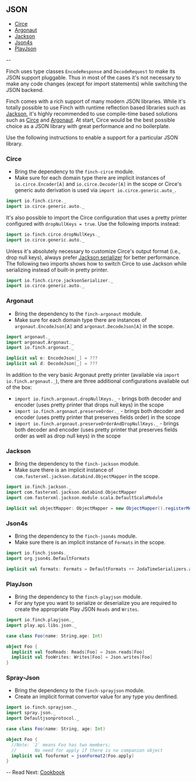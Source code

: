 ## JSON

* [Circe](json.md#circe)
* [Argonaut](json.md#argonaut)
* [Jackson](json.md#jackson)
* [Json4s](json.md#json4s)
* [PlayJson](json.md#playjson)

--

Finch uses type classes `EncodeResponse` and `DecodeRequest` to make its JSON support pluggable.
Thus in most of the cases it's not necessary to make any code changes (except for import statements)
while switching the JSON backend.

Finch comes with a rich support of many modern JSON libraries. While it's totally possible to use
Finch with runtime reflection based libraries such as [Jackson][jackson], it's highly recommended to
use compile-time based solutions such as [Circe][circe] and [Argonaut][argonaut]. At start, Circe
would be the best possible choice as a JSON library with great performance and no boilerplate.

Use the following instructions to enable a support for a particular JSON library.

### Circe

* Bring the dependency to the `finch-circe` module.
* Make sure for each domain type there are implicit instances of `io.circe.Encoder[A]` and
  `io.circe.Decoder[A]` in the scope or Circe's generic auto derivation is used via
  `import io.circe.generic.auto_`.

```scala
import io.finch.circe._
import io.circe.generic.auto._
```

It's also possible to import the Circe configuration that uses a pretty printer configured with
`dropNullKeys = true`. Use the following imports instead:

```scala
import io.finch.circe.dropNullKeys._
import io.circe.generic.auto._
```

Unless it's absolutely necessary to customize Circe's output format (i.e., drop null keys), always
prefer [Jackson serializer][circe-jackson] for better performance. The following two imports shows
how to switch Circe to use Jackson while serializing instead of built-in pretty printer.

```scala
import io.finch.circe.jacksonSerializer._
import io.circe.generic.auto._
```

### Argonaut

* Bring the dependency to the `finch-argonaut` module.
* Make sure for each domain type there are instances of `argonaut.EncodeJson[A]` and
  `argonaut.DecodeJson[A]` in the scope.

```scala
import argonaut._
import argonaut.Argonaut._
import io.finch.argonaut._

implicit val e: EncodeJson[_] = ???
implicit val d: DecodeJson[_] = ???
```

In addition to the very basic Argonaut pretty printer (available via `import io.finch.argonaut._`),
there are three additional configurations available out of the box:

* `import io.finch.argonaut.dropNullKeys._` - brings both decoder and encoder (uses pretty printer
  that drops null keys) in the scope
* `import io.finch.argonaut.preserveOrder._` - brings both decoder and encoder (uses pretty printer
  that preserves fields order) in the scope
* `import io.finch.argonaut.preserveOrderAndDropNullKeys._` - brings both decoder and encoder (uses
  pretty printer that preserves fields order as well as drop null keys) in the scope

### Jackson

* Bring the dependency to the `finch-jackson` module.
* Make sure there is an implicit instance of `com.fasterxml.jackson.databind.ObjectMapper` in the
  scope.

```scala
import io.finch.jackson._
import com.fasterxml.jackson.databind.ObjectMapper
import com.fasterxml.jackson.module.scala.DefaultScalaModule

implicit val objectMapper: ObjectMapper = new ObjectMapper().registerModule(DefaultScalaModule)
```

### Json4s

* Bring the dependency to the `finch-json4s` module.
* Make sure there is an implicit instance of `Formats` in the scope.

```scala
import io.finch.json4s._
import org.json4s.DefaultFormats

implicit val formats: Formats = DefaultFormats ++ JodaTimeSerializers.all
```

### PlayJson

* Bring the dependency to the `finch-playjson` module.
* For any type you want to serialize or deserialize you are required to create the appropriate Play JSON `Reads` and `Writes`.

```scala
import io.finch.playjson._
import play.api.libs.json._

case class Foo(name: String,age: Int)

object Foo {
  implicit val fooReads: Reads[Foo] = Json.reads[Foo]
  implicit val fooWrites: Writes[Foo] = Json.writes[Foo]
}
```

### Spray-Json

* Bring the dependency to the `finch-sprayjson` module.
* Create an implicit format convertor value for any type you denfined.

```scala
import io.finch.sprayjson._
import spray.json._
import Defaultjsonprotocol._

case class Foo(name: String, age: Int)

object Foo {
  //Note: `2` means Foo has two members;
  //       No need for apply if there is no companion object
  implicit val fooformat = jsonFormat2(Foo.apply)
}
```

[argonaut]: http://argonaut.io
[jackson]: http://wiki.fasterxml.com/JacksonHome
[json4s]: http://json4s.org/
[circe]: https://github.com/travisbrown/circe
[circe-jackson]: https://github.com/travisbrown/circe/pull/111
[playjson]: https://www.playframework.com/documentation/2.4.x/ScalaJson
[spray-json]: https://github.com/spray/spray-json

--
Read Next: [Cookbook](cookbook.md)
